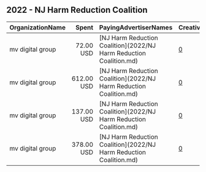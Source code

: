 ## 2022 - NJ Harm Reduction Coalition 
|OrganizationName|Spent|PayingAdvertiserNames|CreativeUrls|Impressions|Genders|AgeBrackets|CountryCodes|BillingAddresses|CandidateBallotInformation|
|:---|---:|:---|:---|---:|:---|:---|:---|:---|:---|
|mv digital group|72.00 USD|[NJ Harm Reduction Coalition](2022/NJ Harm Reduction Coalition.md)|[0](https://www.snap.com/political-ads/asset/84f4845dbfe53c1d883166afe0558f9f7fad2bba9a56d95589fb590383cb6ba3?mediaType=png)|12,056||18+|united states|"One, World Trade Center ,new york,10007,US"|NJ Harm Reduction Coalition|
|mv digital group|612.00 USD|[NJ Harm Reduction Coalition](2022/NJ Harm Reduction Coalition.md)|[0](https://www.snap.com/political-ads/asset/84f4845dbfe53c1d883166afe0558f9f7fad2bba9a56d95589fb590383cb6ba3?mediaType=png)|53,546||18+|united states|"One, World Trade Center ,new york,10007,US"|NJ Harm Reduction Coalition|
|mv digital group|137.00 USD|[NJ Harm Reduction Coalition](2022/NJ Harm Reduction Coalition.md)|[0](https://www.snap.com/political-ads/asset/82a5afbca3a89e53beb8d881503350f2160ae166485d3ce3bf3e91483fb72040?mediaType=png)|11,169||18+|united states|"One, World Trade Center ,new york,10007,US"|NJ Harm Reduction Coalition|
|mv digital group|378.00 USD|[NJ Harm Reduction Coalition](2022/NJ Harm Reduction Coalition.md)|[0](https://www.snap.com/political-ads/asset/82a5afbca3a89e53beb8d881503350f2160ae166485d3ce3bf3e91483fb72040?mediaType=png)|65,073||18+|united states|"One, World Trade Center ,new york,10007,US"|NJ Harm Reduction Coalition|
